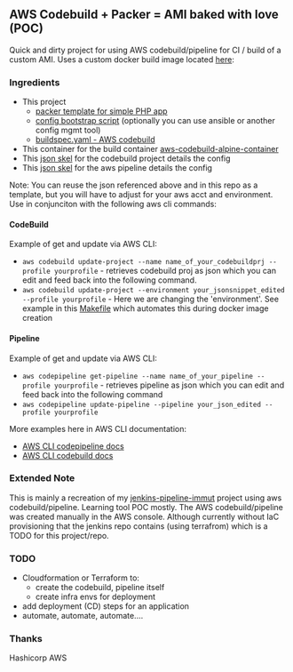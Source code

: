 
## AWS Codebuild + Packer = AMI baked with love (POC)
Quick and dirty project for using AWS codebuild/pipeline for CI / build of a custom AMI.  Uses a custom docker build image located [here](https://github.com/brian-provenzano/aws-codebuild-alpine-container): 

### Ingredients
- This project 
    - [packer template for simple PHP app](https://github.com/brian-provenzano/aws-codebuild-packer-poc/blob/master/Basic-WebPHP-EC2AMI.json)
    - [config bootstrap script](https://github.com/brian-provenzano/aws-codebuild-packer-poc/blob/master/deploy-bootstrap.sh) (optionally you can use ansible or another config mgmt tool)
    - [buildspec.yaml - AWS codebuild](https://github.com/brian-provenzano/aws-codebuild-packer-poc/blob/master/buildspec.yaml)
- This container for the build container [aws-codebuild-alpine-container](https://github.com/brian-provenzano/aws-codebuild-alpine-container)
- This [json skel]() for the codebuild project details the config
- This [json skel]() for the aws pipeline details the config

Note: You can reuse the json referenced above and in this repo as a template, but you will have to adjust for your aws acct and environment.  Use in conjunciton with the following aws cli commands:

#### CodeBuild
Example of get and update via AWS CLI:

- `aws codebuild update-project --name name_of_your_codebuildprj --profile yourprofile` - retrieves codebuild proj as json which you can edit and feed back into the following command.
- `aws codebuild update-project --environment your_jsonsnippet_edited --profile yourprofile` - Here we are changing the 'environment'.  See example in this [Makefile](https://github.com/brian-provenzano/aws-codebuild-alpine-container/blob/master/Makefile) which automates this during docker image creation

#### Pipeline
Example of get and update via AWS CLI:

- `aws codepipeline get-pipeline --name name_of_your_pipeline --profile yourprofile` - retrieves pipeline as json which you can edit and feed back into the following command
- `aws codepipeline update-pipeline --pipeline your_json_edited --profile yourprofile`


More examples here in AWS CLI documentation:
- [AWS CLI codepipeline docs](https://docs.aws.amazon.com/cli/latest/reference/codepipeline/index.html#cli-aws-codepipeline)
- [AWS CLI codebuild docs](https://docs.aws.amazon.com/cli/latest/reference/codebuild/index.html)


### Extended Note
This is mainly a recreation of my [jenkins-pipeline-immut](https://github.com/brian-provenzano/jenkins-pipeline-immut) project using aws codebuild/pipeline.  Learning tool POC mostly.  The AWS codebuild/pipeline was created manually in the AWS console.  Although currently without IaC provisioning that the jenkins repo contains (using terrafrom) which is a TODO for this project/repo.

### TODO
- Cloudformation or Terraform to:
    - create the codebuild, pipeline itself
    - create infra envs for deployment
- add deployment (CD) steps for an application
- automate, automate, automate....

### Thanks 
Hashicorp
AWS
